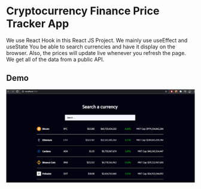 # Cryptocurrency Finance Price Tracker App
We use React Hook in this React JS Project. We mainly use useEffect and useState
You be able to search currencies and have it display on the browser. Also, the prices will update live whenever you refresh the page. We get all of the data from a public API.  


## Demo
![Cryptocurrency Finance Price Tracker App](public/img/demo.gif)
